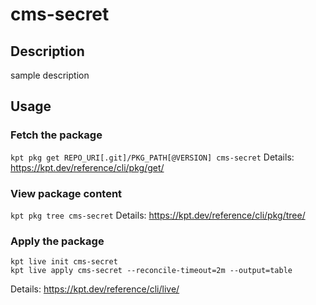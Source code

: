 # cms-secret

## Description
sample description

## Usage

### Fetch the package
`kpt pkg get REPO_URI[.git]/PKG_PATH[@VERSION] cms-secret`
Details: https://kpt.dev/reference/cli/pkg/get/

### View package content
`kpt pkg tree cms-secret`
Details: https://kpt.dev/reference/cli/pkg/tree/

### Apply the package
```
kpt live init cms-secret
kpt live apply cms-secret --reconcile-timeout=2m --output=table
```
Details: https://kpt.dev/reference/cli/live/
